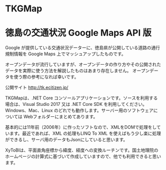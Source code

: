 TKGMap
====

徳島の交通状況 Google Maps API 版
====

Google が提供している交通状況データーに、徳島県が公開している道路の通行規制情報を Google Maps 上でマッシュアップしたものです。

オープンデータが流行していますが、オープンデータの作り方やその公開されたデータを実際に使う方法を解説したものはあまり存在しません。
オープンデータを使う際の参考になれば幸いです。

公開サイト http://tk.ecitizen.jp/

TKGMapは、.NET Core コンソールアプリケーションです。ソースを利用する場合は、Visual Studio 2017 又は .NET Core SDK を利用してください。Windows、Mac、Linux のどれでも動作します。サーバー用のソフトウェアについては Webフォルダーにまとめてあります。

基本的には11年前（2006年）に作ったソフトなので、XMLをDOMで処理をしています。最近であれば、XML の処理もLINQ To XML を使えばもう少し楽に処理ができるし、サーバ用のデータもJsonにしていると思います。

XyToBlは、平面直角座標から緯度、経度への変換ルーチンです。国土地理院のホームページの計算式に基づいて作成していますので、他でも利用できると思います。